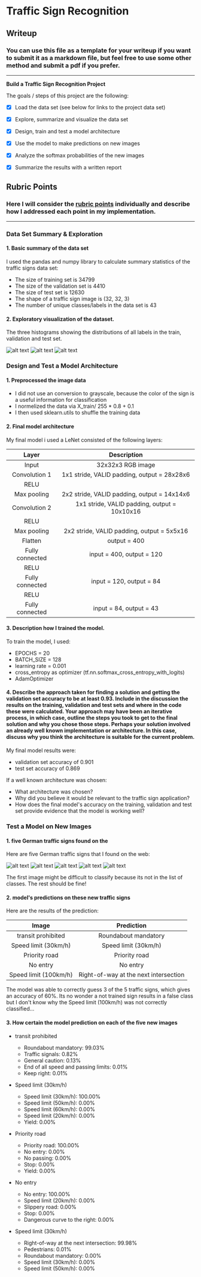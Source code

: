 # **Traffic Sign Recognition** 

## Writeup

### You can use this file as a template for your writeup if you want to submit it as a markdown file, but feel free to use some other method and submit a pdf if you prefer.

---

**Build a Traffic Sign Recognition Project**

The goals / steps of this project are the following:
* [x] Load the data set (see below for links to the project data set)
* [x] Explore, summarize and visualize the data set
* [x] Design, train and test a model architecture
* [x] Use the model to make predictions on new images
* [x] Analyze the softmax probabilities of the new images
* [x] Summarize the results with a written report


[//]: # (Image References)

[image1]: ./img/hist_t.png "Histogram Train"
[image2]: ./img/hist_v.png "Histogram Validation"
[image3]: ./img/hist_test.png "Histogram Test"
[image4]: ./signs/dverb.jpg "Traffic Sign 1"
[image5]: ./signs/30.jpg "Traffic Sign 2"
[image6]: ./signs/vfahrt.png "Traffic Sign 3"
[image7]: ./signs/1bahn.jpg "Traffic Sign 4"
[image8]: ./signs/100.jpg "Traffic Sign 5"


## Rubric Points
### Here I will consider the [rubric points](https://review.udacity.com/#!/rubrics/481/view) individually and describe how I addressed each point in my implementation.  

---
### Data Set Summary & Exploration

#### 1. Basic summary of the data set

I used the pandas and numpy library to calculate summary statistics of the traffic signs data set:

* The size of training set is 34799
* The size of the validation set is 4410
* The size of test set is 12630
* The shape of a traffic sign image is (32, 32, 3)
* The number of unique classes/labels in the data set is 43

#### 2. Exploratory visualization of the dataset.

The three histograms showing the distributions of all labels in the train, validation and test set.

![alt text][image1]
![alt text][image2]
![alt text][image3]

### Design and Test a Model Architecture

#### 1. Preprocessed the image data

+ I did not use an conversion to grayscale, because the color of the sign is a useful information for classification
+ I normelized the data via X_train/ 255 * 0.8 + 0.1
+ I then used sklearn.utils to shuffle the training data


#### 2. Final model architecture 

My final model i used a LeNet consisted of the following layers:

| Layer         		|     Description	        					| 
|:---------------------:|:---------------------------------------------:| 
| Input         		| 32x32x3 RGB image   							| 
| Convolution 1     	| 1x1 stride, VALID padding, output = 28x28x6	|
| RELU					|												|
| Max pooling	      	| 2x2 stride, VALID padding, output = 14x14x6	|
| Convolution 2 	    | 1x1 stride, VALID padding, output = 10x10x16	|
| RELU          		|           									|
| Max pooling			| 2x2 stride, VALID padding, output = 5x5x16	|
| Flatten				| output = 400                                  |
|  Fully connected 		| input = 400, output = 120	                    | 
|  RELU 		        |                                               | 
|  Fully connected 		| input = 120, output = 84                      | 
|  RELU 		        |                                               | 
|  Fully connected 		| input = 84, output = 43                       | 
 

#### 3. Description how I trained the model.

To train the model, I used:
+ EPOCHS = 20
+ BATCH_SIZE = 128
+ learning rate = 0.001
+ cross_entropy as optimizer (tf.nn.softmax_cross_entropy_with_logits)
+ AdamOptimizer

#### 4. Describe the approach taken for finding a solution and getting the validation set accuracy to be at least 0.93. Include in the discussion the results on the training, validation and test sets and where in the code these were calculated. Your approach may have been an iterative process, in which case, outline the steps you took to get to the final solution and why you chose those steps. Perhaps your solution involved an already well known implementation or architecture. In this case, discuss why you think the architecture is suitable for the current problem.

My final model results were:
* validation set accuracy of 0.901 
* test set accuracy of 0.869

If a well known architecture was chosen:
* What architecture was chosen?
* Why did you believe it would be relevant to the traffic sign application?
* How does the final model's accuracy on the training, validation and test set provide evidence that the model is working well?
 

### Test a Model on New Images

#### 1. five German traffic signs found on the 

Here are five German traffic signs that I found on the web:

![alt text][image4] 
![alt text][image5]
![alt text][image6] 
![alt text][image7] 
![alt text][image8]

The first image might be difficult to classify because its not in the list of classes.
The rest should be fine!

#### 2. model's predictions on these new traffic signs 

Here are the results of the prediction:

| Image			        |     Prediction	        					| 
|:---------------------:|:---------------------------------------------:| 
| transit prohibited 	| Roundabout mandatory							| 
| Speed limit (30km/h)	| Speed limit (30km/h)							|
| Priority road			| Priority road									|
| No entry	      		| No entry				 				        |
| Speed limit (100km/h)	| Right-of-way at the next intersection  		|

The model was able to correctly guess 3 of the 5 traffic signs, which gives an accuracy of 60%. 
Its no wonder a not trained sign results in a false class but I don't know why the Speed limit (100km/h)
was not correctly classified...

#### 3. How certain the model prediction on each of the five new images

+ transit prohibited 
  + Roundabout mandatory: 99.03%
  + Traffic signals: 0.82%
  + General caution: 0.13%
  + End of all speed and passing limits: 0.01%
  + Keep right: 0.01%  
  
+ Speed limit (30km/h)
  + Speed limit (30km/h): 100.00%
  + Speed limit (50km/h): 0.00%
  + Speed limit (60km/h): 0.00%
  + Speed limit (20km/h): 0.00%
  + Yield: 0.00%

+ Priority road
  + Priority road: 100.00%
  + No entry: 0.00%
  + No passing: 0.00%
  + Stop: 0.00%
  + Yield: 0.00%

+ No entry
  + No entry: 100.00%
  + Speed limit (20km/h): 0.00%
  + Slippery road: 0.00%
  + Stop: 0.00%
  + Dangerous curve to the right: 0.00%

+ Speed limit (30km/h)
  + Right-of-way at the next intersection: 99.98%
  + Pedestrians: 0.01%
  + Roundabout mandatory: 0.00%
  + Speed limit (30km/h): 0.00%
  + Speed limit (50km/h): 0.00%